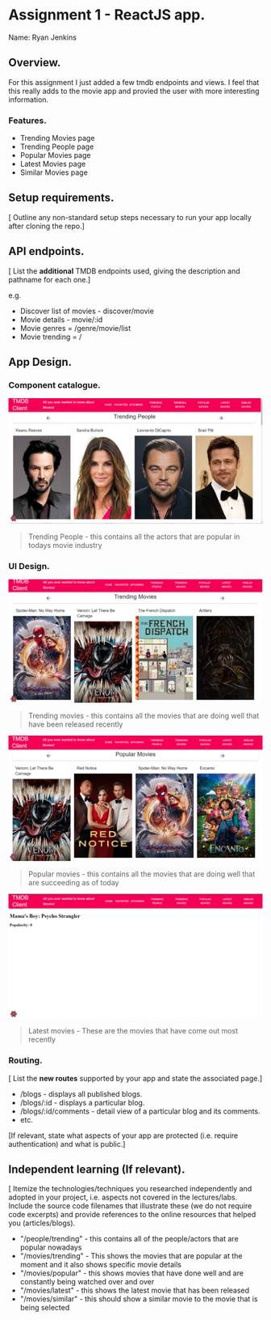 # Assignment 1 - ReactJS app.

Name: Ryan Jenkins

## Overview.


For this assignment I just added a few tmdb endpoints and views. I feel that this really adds to the movie app and provied the user with more interesting information.

### Features.
 
+ Trending Movies page
+ Trending People page
+ Popular Movies page
+ Latest Movies page
+ Similar Movies page

## Setup requirements.

[ Outline any non-standard setup steps necessary to run your app locally after cloning the repo.]

## API endpoints.

[ List the __additional__ TMDB endpoints used, giving the description and pathname for each one.] 

e.g.
+ Discover list of movies - discover/movie
+ Movie details - movie/:id
+ Movie genres = /genre/movie/list
+ Movie trending = /

## App Design.

### Component catalogue.


![](/images/Screenshot_1.png)

>Trending People - this contains all the actors that are popular in todays movie industry
### UI Design.




![image](/images/Screenshot_2.png)

>Trending movies - this contains all the movies that are doing well that have been released recently

![ ](/images/Screenshot_3.png)

>Popular movies - this contains all the movies that are doing well that are succeeding as of today


![ ](/images/Screenshot_4.png)

>Latest movies - These are the movies that have come out most recently



### Routing.

[ List the __new routes__ supported by your app and state the associated page.]

+ /blogs - displays all published blogs.
+ /blogs/:id - displays a particular blog.
+ /blogs/:id/comments - detail view of a particular blog and its comments.
+ etc.

[If relevant, state what aspects of your app are protected (i.e. require authentication) and what is public.]

## Independent learning (If relevant).

[ Itemize the technologies/techniques you researched independently and adopted in your project, i.e. aspects not covered in the lectures/labs. Include the source code filenames that illustrate these (we do not require code excerpts) and provide references to the online resources that helped you (articles/blogs).



+ "/people/trending" - this contains all of the people/actors that are popular nowadays
+ "/movies/trending" - This shows the movies that are popular at the moment and it also shows specific movie details
+ "/movies/popular" - this shows movies that have done well and are constantly being watched over and over 
+ "/movies/latest" - this shows the latest movie that has been released
+ "/movies/similar" - this should show a similar movie to the movie that is being selected
